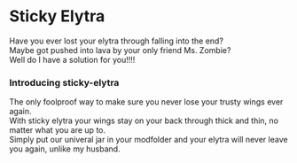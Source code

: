# Sticky Elytra

Have you ever lost your elytra through falling into the end?  
Maybe got pushed into lava by your only friend Ms. Zombie?  
Well do I have a solution for you!!!!

### **Introducing sticky-elytra**
The only foolproof way to make sure you never lose your trusty wings ever again.  
With sticky elytra your wings stay on your back through thick and thin, no matter what you are up to.  
Simply put our univeral jar in your modfolder and your elytra will never leave you again, unlike my husband.
